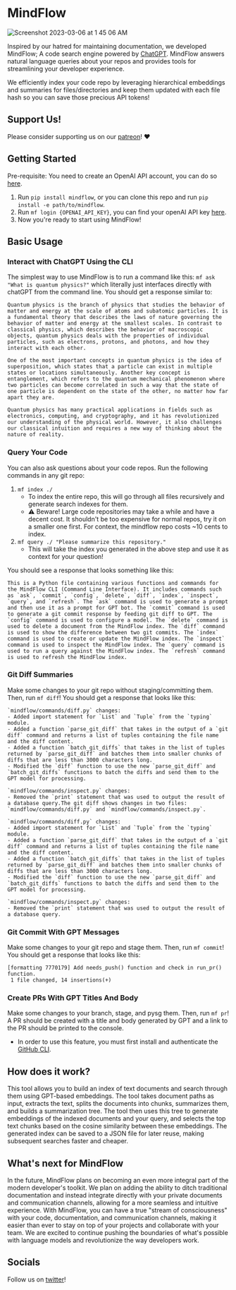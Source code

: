 # MindFlow
![Screenshot 2023-03-06 at 1 45 06 AM](https://user-images.githubusercontent.com/26421036/223074441-6cf9707e-f596-4b22-bbcc-78936d578123.png)


Inspired by our hatred for maintaining documentation, we developed MindFlow; A code search engine powered by [ChatGPT](https://openai.com/blog/chatgpt).
MindFlow answers natural language queries about your repos and provides tools for streamlining your developer experience.

We efficiently index your code repo by leveraging hierarchical embeddings and summaries for files/directories and keep them updated with each file hash so you can save those precious API tokens!

## Support Us!
Please consider supporting us on our [patreon](https://www.patreon.com/MindFlowAI)! :heart:

## Getting Started

Pre-requisite: You need to create an OpenAI API account, you can do so [here](https://openai.com/blog/openai-api).

1. Run `pip install mindflow`, or you can clone this repo and run `pip install -e path/to/mindflow`.
2. Run `mf login {OPENAI_API_KEY}`, you can find your openAI API key [here](https://platform.openai.com/account/api-keys).
3. Now you're ready to start using MindFlow!

## Basic Usage

### Interact with ChatGPT Using the CLI
The simplest way to use MindFlow is to run a command like this: `mf ask "What is quantum physics?"` which literally just interfaces directly with chatGPT from the command line. You should get a response similar to:

```
Quantum physics is the branch of physics that studies the behavior of matter and energy at the scale of atoms and subatomic particles. It is a fundamental theory that describes the laws of nature governing the behavior of matter and energy at the smallest scales. In contrast to classical physics, which describes the behavior of macroscopic objects, quantum physics deals with the properties of individual particles, such as electrons, protons, and photons, and how they interact with each other.

One of the most important concepts in quantum physics is the idea of superposition, which states that a particle can exist in multiple states or locations simultaneously. Another key concept is entanglement, which refers to the quantum mechanical phenomenon where two particles can become correlated in such a way that the state of one particle is dependent on the state of the other, no matter how far apart they are.

Quantum physics has many practical applications in fields such as electronics, computing, and cryptography, and it has revolutionized our understanding of the physical world. However, it also challenges our classical intuition and requires a new way of thinking about the nature of reality.
```

### Query Your Code
You can also ask questions about your code repos. Run the following commands in any git repo:

1. `mf index ./` 
    - To index the entire repo, this will go through all files recursively and generate search indexes for them.
    - :warning: Beware! Large code repositories may take a while and have a decent cost. It shouldn't be too expensive for normal repos, try it on a smaller one first. For context, the mindflow repo costs ~10 cents to index.
2. `mf query ./ "Please summarize this repository."`
    - This will take the index you generated in the above step and use it as context for your question!

You should see a response that looks something like this:


```
This is a Python file containing various functions and commands for the MindFlow CLI (Command Line Interface). It includes commands such as `ask`, `commit`, `config`, `delete`, `diff`, `index`, `inspect`, `query`, and `refresh`. The `ask` command is used to generate a prompt and then use it as a prompt for GPT bot. The `commit` command is used to generate a git commit response by feeding git diff to GPT. The `config` command is used to configure a model. The `delete` command is used to delete a document from the MindFlow index. The `diff` command is used to show the difference between two git commits. The `index` command is used to create or update the MindFlow index. The `inspect` command is used to inspect the MindFlow index. The `query` command is used to run a query against the MindFlow index. The `refresh` command is used to refresh the MindFlow index.
```

### Git Diff Summaries
Make some changes to your git repo without staging/committing them. Then, run `mf diff`! You should get a response that looks like this:

```
`mindflow/commands/diff.py` changes:
- Added import statement for `List` and `Tuple` from the `typing` module.
- Added a function `parse_git_diff` that takes in the output of a `git diff` command and returns a list of tuples containing the file name and the diff content.
- Added a function `batch_git_diffs` that takes in the list of tuples returned by `parse_git_diff` and batches them into smaller chunks of diffs that are less than 3000 characters long.
- Modified the `diff` function to use the new `parse_git_diff` and `batch_git_diffs` functions to batch the diffs and send them to the GPT model for processing.

`mindflow/commands/inspect.py` changes:
- Removed the `print` statement that was used to output the result of a database query.The git diff shows changes in two files: `mindflow/commands/diff.py` and `mindflow/commands/inspect.py`.

`mindflow/commands/diff.py` changes:
- Added import statement for `List` and `Tuple` from the `typing` module.
- Added a function `parse_git_diff` that takes in the output of a `git diff` command and returns a list of tuples containing the file name and the diff content.
- Added a function `batch_git_diffs` that takes in the list of tuples returned by `parse_git_diff` and batches them into smaller chunks of diffs that are less than 3000 characters long.
- Modified the `diff` function to use the new `parse_git_diff` and `batch_git_diffs` functions to batch the diffs and send them to the GPT model for processing.

`mindflow/commands/inspect.py` changes:
- Removed the `print` statement that was used to output the result of a database query.
```

### Git Commit With GPT Messages
Make some changes to your git repo and stage them. Then, run `mf commit`! You should get a response that looks like this:

```
[formatting 7770179] Add needs_push() function and check in run_pr() function.
 1 file changed, 14 insertions(+)
```

### Create PRs With GPT Titles And Body
Make some changes to your branch, stage, and pysg them. Then, run `mf pr`! A PR should be created with a title and body generated by GPT and a link to the PR should be printed to the console.
- In order to use this feature, you must first install and authenticate the [GitHub CLI](https://cli.github.com/).

## How does it work?
This tool allows you to build an index of text documents and search through them using GPT-based embeddings. The tool takes document paths as input, extracts the text, splits the documents into chunks, summarizes them, and builds a summarization tree. The tool then uses this tree to generate embeddings of the indexed documents and your query, and selects the top text chunks based on the cosine similarity between these embeddings. The generated index can be saved to a JSON file for later reuse, making subsequent searches faster and cheaper.

## What's next for MindFlow
In the future, MindFlow plans on becoming an even more integral part of the modern developer's toolkit. We plan on adding the ability to ditch traditional documentation and instead integrate directly with your private documents and communication channels, allowing for a more seamless and intuitive experience. With MindFlow, you can have a true "stream of consciousness" with your code, documentation, and communication channels, making it easier than ever to stay on top of your projects and collaborate with your team. We are excited to continue pushing the boundaries of what's possible with language models and revolutionize the way developers work.

## Socials
Follow us on [twitter](https://twitter.com/mindflow_ai)!

